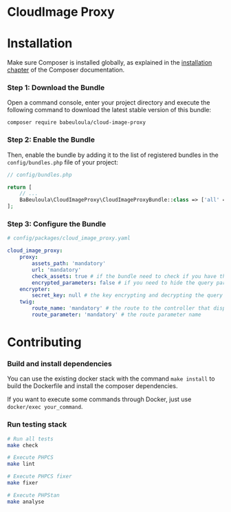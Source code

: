 # CloudImage Proxy

Installation
============

Make sure Composer is installed globally, as explained in the
[installation chapter](https://getcomposer.org/doc/00-intro.md)
of the Composer documentation.

### Step 1: Download the Bundle

Open a command console, enter your project directory and execute the
following command to download the latest stable version of this bundle:

```console
composer require babeuloula/cloud-image-proxy
```

### Step 2: Enable the Bundle

Then, enable the bundle by adding it to the list of registered bundles
in the `config/bundles.php` file of your project:

```php
// config/bundles.php

return [
    // ...
    BaBeuloula\CloudImageProxy\CloudImageProxyBundle::class => ['all' => true],
];
```

### Step 3: Configure the Bundle

```yaml
# config/packages/cloud_image_proxy.yaml

cloud_image_proxy:
    proxy:
        assets_path: 'mandatory'
        url: 'mandatory'
        check_assets: true # if the bundle need to check if you have the file on the server before fetch from CloudImage
        encrypted_parameters: false # if you need to hide the query parameters on your application
    encrypter:
        secret_key: null # the key encrypting and decrypting the query parameters (required if proxy.encrypted_parameters is true)
    twig:
        route_name: 'mandatory' # the route to the controller that displays the assets
        route_parameter: 'mandatory' # the route parameter name
```

Contributing
============

### Build and install dependencies

You can use the existing docker stack with the command `make install` to build the Dockerfile and install the composer
dependencies.

If you want to execute some commands through Docker, just use `docker/exec your_command`.

### Run testing stack

```bash
# Run all tests
make check

# Execute PHPCS
make lint

# Execute PHPCS fixer
make fixer

# Execute PHPStan
make analyse
```
